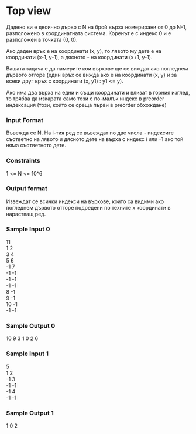 # Top view

Дадено ви е двоично дърво с N на брой върха номерирани от 0 до N-1, разположено в координатната система. Коренът е с индекс 0 и е разположен в точката (0, 0).

Ако даден връх е на координати (x, y), то лявото му дете е на координати (x-1, y-1), а дясното - на координати (x+1, y-1).

Вашата задача е да намерите кои върхове ще се виждат ако погледнем дървото отгоре (един връх се вижда ако е на координати (x, y) и за всеки друг връх с координати (x, y1) : y1 <= y). 

Ако има два върха на едни и същи координати и влизат в горния изглед, то трябва да изкарата само този с по-малък индекс в preorder индексация (този, който се среща първи в preorder обхождане)

### Input Format

Въвежда се N. На i-тия ред се въвеждат по две числа - индексите съответно на лявото и дясното дете на върха с индекс i или -1 ако той няма съответното дете.

### Constraints

1 <= N <= 10^6

### Output format

Извеждат се всички индекси на върхове, които са видими ако погледнем дървото отгоре подредени по техните x координати в нарастващ ред.

### Sample Input 0

11 <br>
1 2 <br>
3 4 <br>
5 6 <br>
-1 7 <br>
-1 -1 <br>
-1 -1 <br>
-1 -1 <br>
8 -1 <br>
9 -1 <br>
10 -1 <br>
-1 -1

### Sample Output 0

10 9 3 1 0 2 6 

### Sample Input 1

5 <br>
1 2 <br>
-1 3 <br>
-1 -1 <br>
-1 4 <br>
-1 -1

### Sample Output 1

1 0 2 

